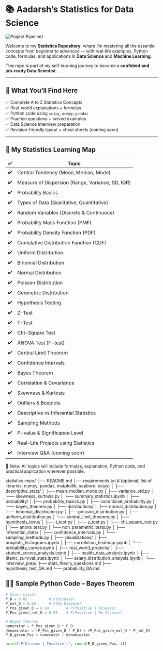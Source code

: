 # 📚 Aadarsh’s Statistics for Data Science

![Project Pipeline](https://pbs.twimg.com/media/E_l9hK-WEAQOzUV.png))

Welcome to my **Statistics Repository**, where I’m mastering all the essential concepts from beginner to advanced — with real-life examples, Python code, formulas, and applications in **Data Science** and **Machine Learning**.

This repo is part of my self-learning journey to become a **confident and job-ready Data Scientist**.

---

## 📌 What You’ll Find Here

✅ Complete A to Z Statistics Concepts  
✅ Real-world explanations + formulas  
✅ Python code using `scipy`, `numpy`, `pandas`  
✅ Practice questions + solved examples  
✅ Data Science interview preparation  
✅ Revision-friendly layout + cheat sheets (coming soon)  

---

## 🎯 My Statistics Learning Map

| ✅ | Topic |
|----|-------|
| ✔️ | Central Tendency (Mean, Median, Mode) |
| ✔️ | Measure of Dispersion (Range, Variance, SD, IQR) |
| ✔️ | Probability Basics |
| ✔️ | Types of Data (Qualitative, Quantitative) |
| ✔️ | Random Variables (Discrete & Continuous) |
| ✔️ | Probability Mass Function (PMF) |
| ✔️ | Probability Density Function (PDF) |
| ✔️ | Cumulative Distribution Function (CDF) |
| ✔️ | Uniform Distribution |
| ✔️ | Binomial Distribution |
| ✔️ | Normal Distribution |
| ✔️ | Poisson Distribution |
| ✔️ | Geometric Distribution |
| ✔️ | Hypothesis Testing |
| ✔️ | Z-Test |
| ✔️ | T-Test |
| ✔️ | Chi-Square Test |
| ✔️ | ANOVA Test (F-test) |
| ✔️ | Central Limit Theorem |
| ✔️ | Confidence Intervals |
| ✔️ | Bayes Theorem |
| ✔️ | Correlation & Covariance |
| ✔️ | Skewness & Kurtosis |
| ✔️ | Outliers & Boxplots |
| ✔️ | Descriptive vs Inferential Statistics |
| ✔️ | Sampling Methods |
| ✔️ | P-value & Significance Level |
| ✔️ | Real-Life Projects using Statistics |
| ✔️ | Interview Q&A (coming soon) |



📌 Note: All topics will include formulas, explanation, Python code, and practical application wherever possible.

statistics-repo/
│── README.md
│── requirements.txt        # (optional, list of libraries: numpy, pandas, matplotlib, seaborn, scipy)
│
├── descriptive_stats/
│   ├── mean_median_mode.py
│   ├── variance_std.py
│   ├── skewness_kurtosis.py
│   └── summary_statistics.ipynb
│
├── probability/
│   ├── probability_basics.py
│   ├── conditional_probability.py
│   └── bayes_theorem.py
│
├── distributions/
│   ├── normal_distribution.py
│   ├── binomial_distribution.py
│   ├── poisson_distribution.py
│   ├── uniform_distribution.py
│   └── central_limit_theorem.py
│
├── hypothesis_tests/
│   ├── t_test.py
│   ├── z_test.py
│   ├── chi_square_test.py
│   ├── anova_test.py
│   └── non_parametric_tests.py
│
├── inferential_stats/
│   ├── confidence_intervals.py
│   └── sampling_methods.py
│
├── visualizations/
│   ├── boxplots_histograms.ipynb
│   ├── correlation_heatmap.ipynb
│   └── probability_curves.ipynb
│
├── real_world_projects/
│   ├── student_scores_analysis.ipynb
│   ├── health_data_analysis.ipynb
│   ├── titanic_survival_stats.ipynb
│   └── salary_distribution_analysis.ipynb
│
└── interview_prep/
    ├── stats_theory_questions.md
    ├── hypothesis_test_QA.md
    └── probability_QA.md

## 🧑‍💻 Sample Python Code – Bayes Theorem

```python
# Given values
P_D = 0.02          # P(Disease)
P_not_D = 0.98      # P(No Disease)
P_Pos_given_D = 0.90        # P(Positive | Disease)
P_Pos_given_not_D = 0.05    # P(Positive | No Disease)

# Bayes Theorem
numerator = P_Pos_given_D * P_D
denominator = (P_Pos_given_D * P_D) + (P_Pos_given_not_D * P_not_D)
P_D_given_Pos = numerator / denominator

print("P(Disease | Positive):", round(P_D_given_Pos, 4))
